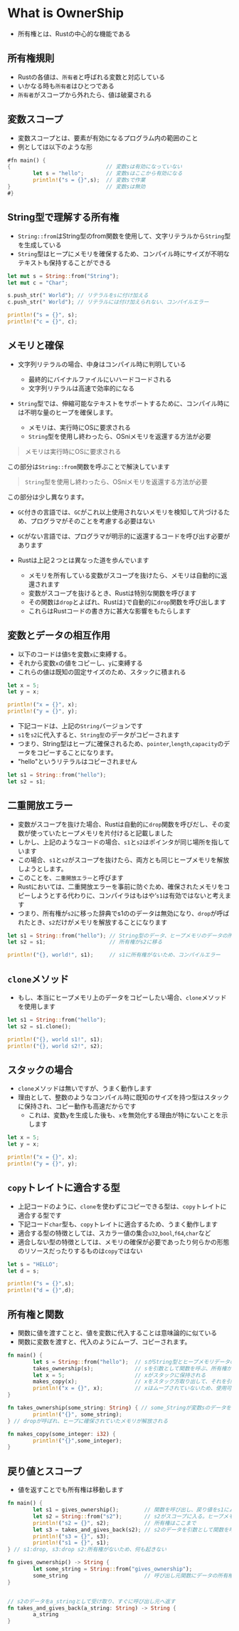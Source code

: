 # What is OwnerShip

+ 所有権とは、Rustの中心的な機能である

## 所有権規則

+ Rustの各値は、`所有者`と呼ばれる変数と対応している
+ いかなる時も`所有者`はひとつである
+ `所有者`がスコープから外れたら、値は破棄される

## 変数スコープ

+ 変数スコープとは、要素が有効になるプログラム内の範囲のこと
+ 例としては以下のような形

```rust
#fn main() {
{                              // 変数sは有効になっていない
        let s = "hello";       // 変数sはここから有効になる
        println!("s = {}",s);  // 変数sで作業
}                              // 変数sは無効
#}
```

## String型で理解する所有権

+ `String::from`はString型のfrom関数を使用して、文字リテラルから`String`型を生成している
+ `String`型はヒープにメモリを確保するため、コンパイル時にサイズが不明なテキストも保持することができる

```rust
let mut s = String::from("String");
let mut c = "Char";

s.push_str(" World"); // リテラルをsに付け加える
c.push_str(" World"); // リテラルには付け加えられない、コンパイルエラー

println!("s = {}", s);
println!("c = {}", c);
```

## メモリと確保

+ 文字列リテラルの場合、中身はコンパイル時に判明している
  + 最終的にバイナルファイルにいハードコードされる
  + 文字列リテラルは高速で効率的になる

+ `String`型では、伸縮可能なテキストをサポートするために、コンパイル時には不明な量のヒープを確保します。
  + メモリは、実行時にOSに要求される
  + `String`型を使用し終わったら、OSniメモリを返還する方法が必要

> メモリは実行時にOSに要求される

この部分は`String::from`関数を呼ぶことで解決しています

> `String`型を使用し終わったら、OSniメモリを返還する方法が必要

この部分は少し異なります。  
+ `GC`付きの言語では、`GC`がこれ以上使用されないメモリを検知して片づけるため、プログラマがそのことを考慮する必要はない  
+ `GC`がない言語では、プログラマが明示的に返還するコードを呼び出す必要があります

+ Rustは上記２つとは異なった道を歩んでいます
  + メモリを所有している変数がスコープを抜けたら、メモリは自動的に返還されます
  + 変数がスコープを抜けるとき、Rustは特別な関数を呼びます
  + その関数は`drop`とよばれ、Rustは`}`で自動的に`drop`関数を呼び出します
  + これらはRustコードの書き方に甚大な影響をもたらします

## 変数とデータの相互作用

+ 以下のコードは値`5`を変数`x`に束縛する。
+ それから変数`x`の値をコピーし、`y`に束縛する
+ これらの値は既知の固定サイズのため、スタックに積まれる

```rust
let x = 5;
let y = x;

println!("x = {}", x);
println!("y = {}", y);
```

+ 下記コードは、上記の`String`バージョンです
+ `s1`を`s2`に代入すると、`String型`のデータがコピーされます
+ つまり、String型はヒープに確保されるため、`pointer`,`length`,`capacity`のデータをコピーすることになります。
+ "hello"というリテラルはコピーされません

```rust
let s1 = String::from("hello");
let s2 = s1;
```

## 二重開放エラー

+ 変数がスコープを抜けた場合、Rustは自動的に`drop`関数を呼びだし、その変数が使っていたヒープメモリを片付けると記載しました
+ しかし、上記のようなコードの場合、`s1`と`s2`はポインタが同じ場所を指しています
+ この場合、`s1`と`s2`がスコープを抜けたら、両方とも同じヒープメモリを解放しようとします。
+ このことを、`二重開放エラー`と呼びます
+ Rustにおいては、二重開放エラーを事前に防ぐため、確保されたメモリをコピーしようとする代わりに、コンパイラはもはや‘`s1`は有効ではないと考えます
+ つまり、所有権が`s2`に移った辞典でs1ののデータは無効になり、`drop`が呼ばれたとき、`s2`だけがメモリを解放することになります

```rust
let s1 = String::from("hello"); // String型のデータ、ヒープメモリのデータの所有権:s1
let s2 = s1;                    // 所有権がs2に移る

println!("{}, world!", s1);     // s1に所有権がないため、コンパイルエラー
```
## `clone`メソッド

+ もし、本当にヒープメモリ上のデータをコピーしたい場合、`clone`メソッドを使用します
```rust
let s1 = String::from("hello"); 
let s2 = s1.clone();

println!("{}, world s1!", s1);
println!("{}, world s2!", s2);
```

## スタックの場合

+ `clone`メソッドは無いですが、うまく動作します
+ 理由として、整数のようなコンパイル時に既知のサイズを持つ型はスタックに保持され、コピー動作も高速だからです
  + これは、変数`y`を生成した後も、`x`を無効化する理由が特にないことを示します
 

```rust
let x = 5;
let y = x;

println!("x = {}", x);
println!("y = {}", y);
```
## `copy`トレイトに適合する型

+ 上記コードのように、`clone`を使わずにコピーできる型は、`copy`トレイトに適合する型です
+ 下記コード`char`型も、`copy`トレイトに適合するため、うまく動作します
+ 適合する型の特徴としては、スカラー値の集合`u32`,`bool`,`f64`,`char`など
+ 適合しない型の特徴としては、メモリの確保が必要であったり何らかの形態のリソースだったりするものは`copy`ではない

```rust
let s = "HELLO";
let d = s;

println!("s = {}",s);
println!("d = {}",d);
```

## 所有権と関数

+ 関数に値を渡すことと、値を変数に代入することは意味論的に似ている
+ 関数に変数を渡すと、代入のようにムーブ、コピーされます。
```rust
fn main() {
        let s = String::from("hello");  // sがString型とヒープメモリデータの所有権を持つ
        takes_ownership(s);             // sを引数として関数を呼ぶ、所有権が移り、sは無効となる
        let x = 5;                      // xがスタックに保持される
        makes_copy(x);                  // xをスタック方取り出して、それを引数として関数を呼ぶ
        println!("x = {}", x);          // xはムーブされていないため、使用可能
}

fn takes_ownership(some_string: String) { // some_Stringが変数sのデータを受け取り、所有権を持つ
        println!("{}", some_string);
} // dropが呼ばれ、ヒープに確保されていたメモリが解放される

fn makes_copy(some_integer: i32) {
        println!("{}",some_integer);
}
```

## 戻り値とスコープ

+ 値を返すことでも所有権は移動します

```rust
fn main() {
        let s1 = gives_ownership();        // 関数を呼び出し、戻り値をs1にムーブする
        let s2 = String::from("s2");       // s2がスコープに入る。ヒープメモリ上にデータを格納する 
        println!("s2 = {}", s2);           // 所有権はここまで
        let s3 = takes_and_gives_back(s2); // s2のデータを引数として関数を呼び出す 戻り値をs3にムーブする s2は所有権を失う 
        println!("s3 = {}", s3);
        println!("s1 = {}", s1);
} // s1:drop, s3:drop s2:所有権がないため、何も起きない

fn gives_ownership() -> String {
        let some_string = String::from("gives_ownership");
        some_string                        // 呼び出し元関数にデータの所有権をムーブし、所有権を失う
}


// s2のデータをa_stringとして受け取り、すぐに呼び出し元へ返す
fn takes_and_gives_back(a_string: String) -> String {
        a_string
}
```
